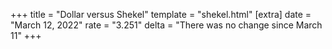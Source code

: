 +++
title = "Dollar versus Shekel"
template = "shekel.html"
[extra]
date = "March 12, 2022"
rate = "3.251"
delta = "There was no change since March 11"
+++
